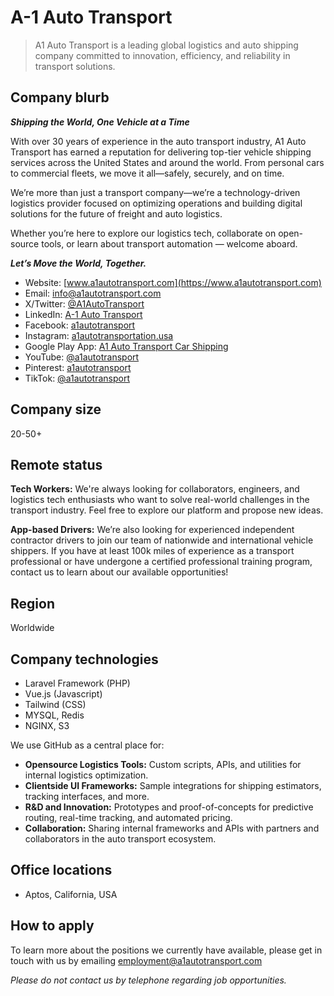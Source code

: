 # A-1 Auto Transport

> A1 Auto Transport is a leading global logistics and auto shipping company committed to innovation, efficiency, and reliability in transport solutions.

## Company blurb

_**Shipping the World, One Vehicle at a Time**_

With over 30 years of experience in the auto transport industry, A1 Auto Transport has earned a reputation for delivering top-tier vehicle shipping services across the United States and around the world. From personal cars to commercial fleets, we move it all—safely, securely, and on time.

We’re more than just a transport company—we’re a technology-driven logistics provider focused on optimizing operations and building digital solutions for the future of freight and auto logistics.

Whether you’re here to explore our logistics tech, collaborate on open-source tools, or learn about transport automation — welcome aboard. 

_**Let’s Move the World, Together.**_

- Website: [www.a1autotransport.com](https://www.a1autotransport.com)
- Email: [info@a1autotransport.com](mailto:info@a1autotransport.com)
- X/Twitter: [@A1AutoTransport](https://x.com/A1AutoTransport)
- LinkedIn: [A-1 Auto Transport](https://www.linkedin.com/company/a-1-auto-transport/)
- Facebook: [a1autotransport](https://www.facebook.com/a1autotransport/)
- Instagram: [a1autotransportation.usa](https://www.instagram.com/a1autotransportation.usa/)
- Google Play App: [A1 Auto Transport Car Shipping](https://play.google.com/store/apps/details?id=com.tolm.autotransport&hl=en)
- YouTube: [@a1autotransport](https://www.youtube.com/@a1autotransport)
- Pinterest: [a1autotransport](https://www.pinterest.com/a1autotransport/)
- TikTok: [@a1autotransport](https://www.tiktok.com/@a1autotransport)

## Company size

20-50+

## Remote status

**Tech Workers:** We're always looking for collaborators, engineers, and logistics tech enthusiasts who want to solve real-world challenges in the transport industry. Feel free to explore our platform and propose new ideas.

**App-based Drivers:** We’re also looking for experienced independent contractor drivers to join our team of nationwide and international vehicle shippers. If you have at least 100k miles of experience as a transport professional or have undergone a certified professional training program, contact us to learn about our available opportunities!

## Region

Worldwide

## Company technologies

- Laravel Framework (PHP)
- Vue.js (Javascript)
- Tailwind (CSS)
- MYSQL, Redis
- NGINX, S3

We use GitHub as a central place for:

- **Opensource Logistics Tools:** Custom scripts, APIs, and utilities for internal logistics optimization.
- **Clientside UI Frameworks:** Sample integrations for shipping estimators, tracking interfaces, and more.
- **R&D and Innovation:** Prototypes and proof-of-concepts for predictive routing, real-time tracking, and automated pricing.
- **Collaboration:** Sharing internal frameworks and APIs with partners and collaborators in the auto transport ecosystem.

## Office locations

- Aptos, California, USA

## How to apply

To learn more about the positions we currently have available, please get in touch with us by emailing [employment@a1autotransport.com](mailto:employment@a1autotransport.com)

_Please do not contact us by telephone regarding job opportunities._

